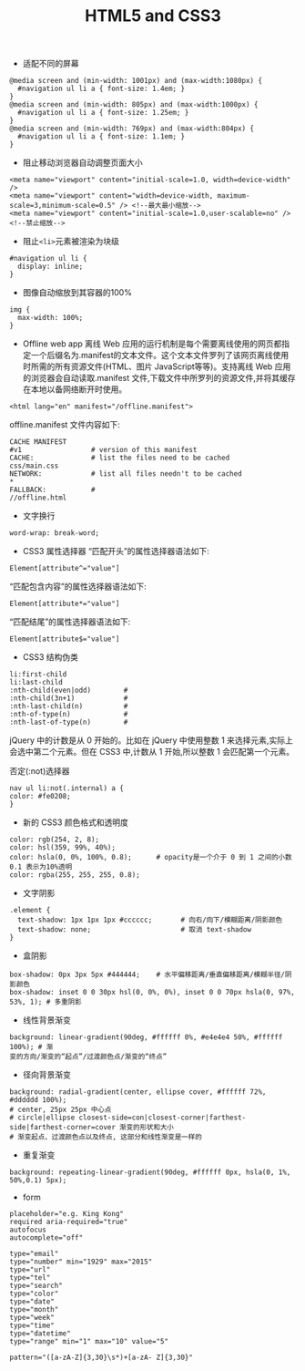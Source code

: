 ﻿---
layout: post
title: HTML5 and CSS3
categories: IT
tags: web html5 css3
---

+ 适配不同的屏幕
```
@media screen and (min-width: 1001px) and (max-width:1080px) {
  #navigation ul li a { font-size: 1.4em; }
}
@media screen and (min-width: 805px) and (max-width:1000px) {
  #navigation ul li a { font-size: 1.25em; }
}
@media screen and (min-width: 769px) and (max-width:804px) {
  #navigation ul li a { font-size: 1.1em; }
}
```

+ 阻止移动浏览器自动调整页面大小
```
<meta name="viewport" content="initial-scale=1.0, width=device-width" />
<meta name="viewport" content="width=device-width, maximum-scale=3,minimum-scale=0.5" /> <!--最大最小缩放-->
<meta name="viewport" content="initial-scale=1.0,user-scalable=no" /> <!--禁止缩放-->
```

+ 阻止`<li>`元素被渲染为块级

```
#navigation ul li {
  display: inline;
}
```

+ 图像自动缩放到其容器的100%
```
img {
  max-width: 100%;
}
```

+ Offline web app
离线 Web 应用的运行机制是每个需要离线使用的网页都指定一个后缀名为.manifest的文本文件。这个文本文件罗列了该网页离线使用时所需的所有资源文件(HTML、图片 JavaScript等等)。支持离线 Web 应用的浏览器会自动读取.manifest 文件,下载文件中所罗列的资源文件,并将其缓存在本地以备网络断开时使用。
```
<html lang="en" manifest="/offline.manifest">
```
offline.manifest 文件内容如下:
```
CACHE MANIFEST
#v1                 # version of this manifest
CACHE:              # list the files need to be cached
css/main.css
NETWORK:            # list all files needn't to be cached
*
FALLBACK:           # 
//offline.html
```

+ 文字换行
```
word-wrap: break-word;
```

+ CSS3 属性选择器
“匹配开头”的属性选择器语法如下:
```
Element[attribute^="value"]
```
“匹配包含内容”的属性选择器语法如下:
```
Element[attribute*="value"]
```
“匹配结尾”的属性选择器语法如下:
```
Element[attribute$="value"]
```

+ CSS3 结构伪类
```
li:first-child
li:last-child
:nth-child(even|odd)        # 
:nth-child(3n+1)            #
:nth-last-child(n)          #
:nth-of-type(n)             #
:nth-last-of-type(n)        #
```
jQuery 中的计数是从 0 开始的。比如在 jQuery 中使用整数 1 来选择元素,实际上会选中第二个元素。但在 CSS3 中,计数从 1 开始,所以整数 1 会匹配第一个元素。

否定(:not)选择器
```
nav ul li:not(.internal) a {
color: #fe0208;
}
```

+ 新的 CSS3 颜色格式和透明度
```
color: rgb(254, 2, 8);
color: hsl(359, 99%, 40%);
color: hsla(0, 0%, 100%, 0.8);      # opacity是一个介于 0 到 1 之间的小数0.1 表示为10%透明
color: rgba(255, 255, 255, 0.8);

```

+ 文字阴影
```
.element {
  text-shadow: 1px 1px 1px #cccccc;       # 向右/向下/模糊距离/阴影颜色
  text-shadow: none;                      # 取消 text-shadow
}
```

+ 盒阴影
```
box-shadow: 0px 3px 5px #444444;    # 水平偏移距离/垂直偏移距离/模糊半径/阴影颜色
box-shadow: inset 0 0 30px hsl(0, 0%, 0%), inset 0 0 70px hsla(0, 97%, 53%, 1); # 多重阴影
```

+ 线性背景渐变
```
background: linear-gradient(90deg, #ffffff 0%, #e4e4e4 50%, #ffffff 100%); # 渐
变的方向/渐变的“起点”/过渡颜色点/渐变的“终点”
```

+ 径向背景渐变
```
background: radial-gradient(center, ellipse cover, #ffffff 72%, #dddddd 100%);
# center, 25px 25px 中心点
# circle|ellipse closest-side=con|closest-corner|farthest-side|farthest-corner=cover 渐变的形状和大小
# 渐变起点、过渡颜色点以及终点, 这部分和线性渐变是一样的
```

+ 重复渐变
```
background: repeating-linear-gradient(90deg, #ffffff 0px, hsla(0, 1%, 50%,0.1) 5px);

```

+ form
```
placeholder="e.g. King Kong"
required aria-required="true"
autofocus
autocomplete="off"

type="email"
type="number" min="1929" max="2015"
type="url"
type="tel"
type="search"
type="color"
type="date"
type="month"
type="week"
type="time"
type="datetime"
type="range" min="1" max="10" value="5"

pattern="([a-zA-Z]{3,30}\s*)+[a-zA- Z]{3,30}"
```